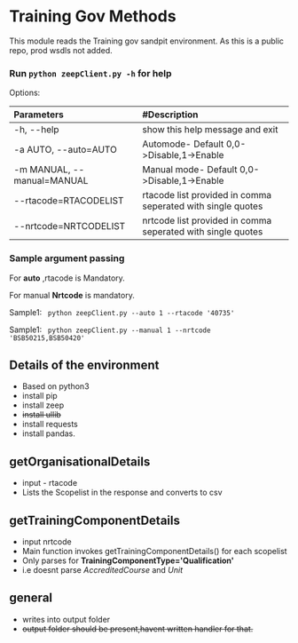 # Training Gov Methods
This module reads the Training gov sandpit environment. As this is a public repo, prod wsdls not added.

### Run `python zeepClient.py -h` for help


Options:

| Parameters | #Description  |
| :----- | :- |
|  -h, --help     |       show this help message and exit |
|  -a AUTO, --auto=AUTO | Automode- Default 0,0->Disable,1->Enable|
|  -m MANUAL, --manual=MANUAL| Manual mode- Default 0,0->Disable,1->Enable|
|  --rtacode=RTACODELIST|rtacode list provided in comma seperated with single quotes|
|  --nrtcode=NRTCODELIST| nrtcode list provided in comma seperated with single quotes|


### Sample argument passing 
For **auto** ,rtacode is Mandatory. 

For manual **Nrtcode** is mandatory.

Sample1: ` python zeepClient.py --auto 1 --rtacode '40735'`

Sample1: ` python zeepClient.py --manual 1 --nrtcode 'BSB50215,BSB50420'`


## Details of the environment
- Based on python3
- install pip
- install zeep
- ~~install ullib~~
- install requests
- install pandas.

## getOrganisationalDetails
- input - rtacode
- Lists the Scopelist in the response and converts to csv

## getTrainingComponentDetails
- input nrtcode
- Main function invokes getTrainingComponentDetails() for each scopelist
- Only parses for **TrainingComponentType='Qualification'** 
- i.e doesnt parse *AccreditedCourse* and *Unit*

## general
- writes into output folder
- ~~output folder should be present,havent written handler for that.~~
